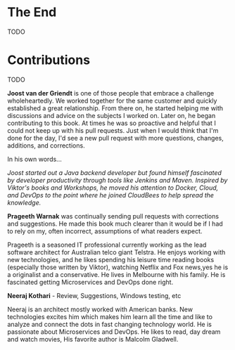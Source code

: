# The End

TODO

# Contributions

TODO

**Joost van der Griendt** is one of those people that embrace a challenge wholeheartedly. We worked together for the same customer and quickly established a great relationship. From there on, he started helping me with discussions and advice on the subjects I worked on. Later on, he began contributing to this book. At times he was so proactive and helpful that I could not keep up with his pull requests. Just when I would think that I'm done for the day, I'd see a new pull request with more questions, changes, additions, and corrections.

In his own words...

*Joost started out a Java backend developer but found himself fascinated by developer productivity through tools like Jenkins and Maven. Inspired by Viktor's books and Workshops, he moved his attention to Docker, Cloud, and DevOps to the point where he joined CloudBees to help spread the knowledge.*

**Prageeth Warnak** was continually sending pull requests with corrections and suggestions. He made this book much clearer than it would be if I had to rely on my, often incorrect, assumptions of what readers expect.

Prageeth is a seasoned IT professional currently working as the lead software architect for Australian telco giant Telstra. He enjoys working with new technologies, and he likes spending his leisure time reading books (especially those written by Viktor), watching Netflix and Fox news,yes he is a originalist and a conservative. He lives in Melbourne with his family. He is fascinated getting Microservices and DevOps done right.

**Neeraj Kothari** - Review, Suggestions, Windows testing, etc

Neeraj is an architect mostly worked with American banks. New technologies excites him which makes him learn all the time and like to analyze and connect the dots in fast changing technology world. He is passionate about Microservices and DevOps. He likes to read, day dream and watch movies, His favorite author is Malcolm Gladwell.   
